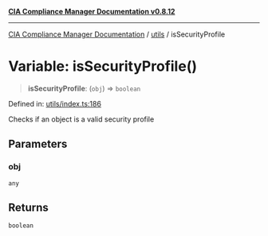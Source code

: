 [**CIA Compliance Manager Documentation v0.8.12**](../../README.md)

***

[CIA Compliance Manager Documentation](../../modules.md) / [utils](../README.md) / isSecurityProfile

# Variable: isSecurityProfile()

> **isSecurityProfile**: (`obj`) => `boolean`

Defined in: [utils/index.ts:186](https://github.com/Hack23/cia-compliance-manager/blob/e7811142a771ec75716a7ce3a0d60f18cb91cd06/src/utils/index.ts#L186)

Checks if an object is a valid security profile

## Parameters

### obj

`any`

## Returns

`boolean`
